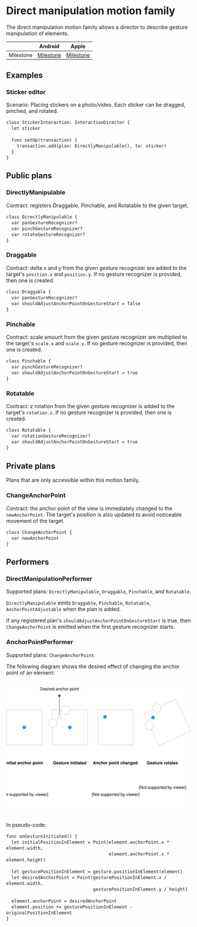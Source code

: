 # Direct manipulation motion family

The direct manipulation motion family allows a director to describe gesture manipulation of elements.

|           | Android   | Apple     |
| --------- |:---------:|:---------:|
| Milestone | [Milestone](https://github.com/material-motion/material-motion-family-direct-manipulation-android/milestone/1) | [Milestone](https://github.com/material-motion/material-motion-family-gestures-swift/milestone/1) |

## Examples

### Sticker editor

Scenario: Placing stickers on a photo/video. Each sticker can be dragged, pinched, and rotated.

    class StickerInteraction: InteractionDirector {
      let sticker
      
      func setUp(transaction) {
        transaction.add(plan: DirectlyManipulable(), to: sticker)
      }
    }

## Public plans

### DirectlyManipulable

Contract: registers Draggable, Pinchable, and Rotatable to the given target.

    class DirectlyManipulable {
      var panGestureRecognizer?
      var pinchGestureRecognizer?
      var rotateGestureRecognizer?
    }

### Draggable

Contract: delta x and y from the given gesture recognizer are added to the target's `position.x` and `position.y`. If no gesture recognizer is provided, then one is created.

    class Draggable {
      var panGestureRecognizer?
      var shouldAdjustAnchorPointOnGestureStart = false
    }

### Pinchable

Contract: scale amount from the given gesture recognizer are multiplied to the target's `scale.x` and `scale.y`. If no gesture recognizer is provided, then one is created.

    class Pinchable {
      var pinchGestureRecognizer?
      var shouldAdjustAnchorPointOnGestureStart = true
    }

### Rotatable

Contract: z rotation from the given gesture recognizer is added to the target's `rotation.z`. If no gesture recognizer is provided, then one is created.

    class Rotatable {
      var rotationGestureRecognizer?
      var shouldAdjustAnchorPointOnGestureStart = true
    }

## Private plans

Plans that are only accessible within this motion family.

### ChangeAnchorPoint

Contract: the anchor point of the view is immediately changed to the `newAnchorPoint`. The target's position is also updated to avoid noticeable movement of the target.

    class ChangeAnchorPoint {
      var newAnchorPoint
    }

## Performers

### DirectManipulationPerformer

Supported plans: `DirectlyManipulable`, `Draggable`, `Pinchable`, and `Rotatable`.

`DirectlyManipulable` emits `Draggable`, `Pinchable`, `Rotatable`, `AnchorPointAdjustable` when the plan is added.

If any registered plan's `shouldAdjustAnchorPointOnGestureStart` is true, then `ChangeAnchorPoint` is emitted when the first gesture recognizer starts.

### AnchorPointPerformer

Supported plans: `ChangeAnchorPoint`.

The following diagram shows the desired effect of changing the anchor point of an element:

![](../../_assets/AnchorPoint.svg)

In pseudo-code:

    func onGestureInitiated() {
      let initialPositionInElement = Point(element.anchorPoint.x * element.width,
                                           element.anchorPoint.x * element.height)

      let gesturePositionInElement = gesture.positionInElement(element)
      let desiredAnchorPoint = Point(gesturePositionInElement.x / element.width,
                                     gesturePositionInElement.y / height)

      element.anchorPoint = desiredAnchorPoint
      element.position += gesturePositionInElement - originalPositionInElement
    }
